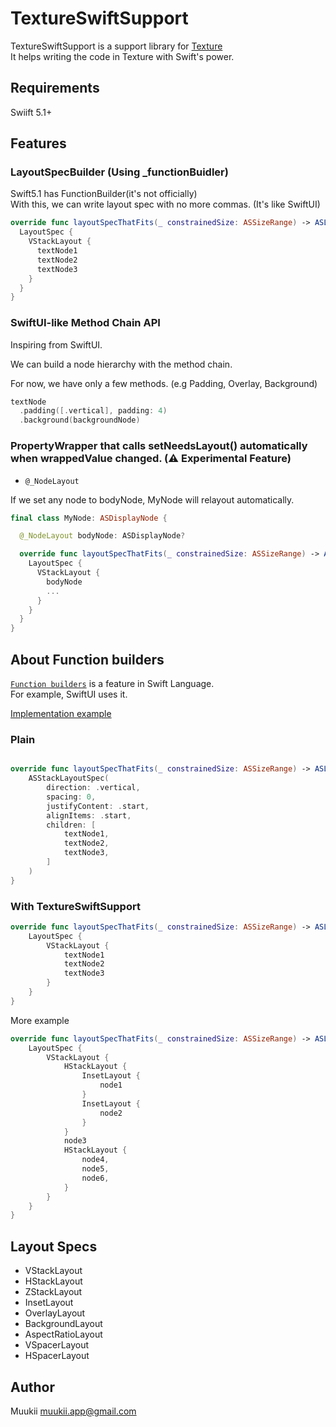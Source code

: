 # TextureSwiftSupport

TextureSwiftSupport is a support library for [Texture](http://texturegroup.org/)<br>
It helps writing the code in Texture with Swift's power.

## Requirements

Swiift 5.1+

## Features

### LayoutSpecBuilder (Using \_functionBuidler)

Swift5.1 has FunctionBuilder(it's not officially)<br>
With this, we can write layout spec with no more commas. (It's like SwiftUI)

```swift
override func layoutSpecThatFits(_ constrainedSize: ASSizeRange) -> ASLayoutSpec {
  LayoutSpec {
    VStackLayout {
      textNode1
      textNode2
      textNode3
    }
  }
}
```

### SwiftUI-like Method Chain API

Inspiring from SwiftUI.

We can build a node hierarchy with the method chain.

For now, we have only a few methods. (e.g Padding, Overlay, Background)

```swift
textNode
  .padding([.vertical], padding: 4)
  .background(backgroundNode)
```

### PropertyWrapper that calls setNeedsLayout() automatically when wrappedValue changed. (⚠️ Experimental Feature)

- `@_NodeLayout`

If we set any node to bodyNode, MyNode will relayout automatically.

```swift
final class MyNode: ASDisplayNode {

  @_NodeLayout bodyNode: ASDisplayNode?

  override func layoutSpecThatFits(_ constrainedSize: ASSizeRange) -> ASLayoutSpec {
    LayoutSpec {
      VStackLayout {
        bodyNode
        ...
      }
    }
  }
}
```

## About Function builders

[`Function builders`](https://github.com/apple/swift-evolution/blob/9992cf3c11c2d5e0ea20bee98657d93902d5b174/proposals/XXXX-function-builders.md) is a feature in Swift Language.<br>
For example, SwiftUI uses it.

[Implementation example](https://github.com/apple/swift/blob/23f707227608d885f1f4172458abca7f63e3b2c2/test/Constraints/function_builder_diags.swift)

### Plain

```swift

override func layoutSpecThatFits(_ constrainedSize: ASSizeRange) -> ASLayoutSpec {
    ASStackLayoutSpec(
        direction: .vertical,
        spacing: 0,
        justifyContent: .start,
        alignItems: .start,
        children: [
            textNode1,
            textNode2,
            textNode3,
        ]
    )
}
```

### With TextureSwiftSupport

```swift
override func layoutSpecThatFits(_ constrainedSize: ASSizeRange) -> ASLayoutSpec {
    LayoutSpec {
        VStackLayout {
            textNode1
            textNode2
            textNode3
        }
    }
}
```

More example

```swift
override func layoutSpecThatFits(_ constrainedSize: ASSizeRange) -> ASLayoutSpec {
    LayoutSpec {
        VStackLayout {
            HStackLayout {
                InsetLayout {
                    node1
                }
                InsetLayout {
                    node2
                }
            }
            node3
            HStackLayout {
                node4,
                node5,
                node6,
            }
        }
    }
}
```

## Layout Specs

- VStackLayout
- HStackLayout
- ZStackLayout
- InsetLayout
- OverlayLayout
- BackgroundLayout
- AspectRatioLayout
- VSpacerLayout
- HSpacerLayout

## Author

Muukii <muukii.app@gmail.com>
